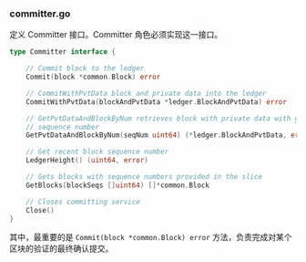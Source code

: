### committer.go

定义 Committer 接口。Committer 角色必须实现这一接口。

```go
type Committer interface {

	// Commit block to the ledger
	Commit(block *common.Block) error

	// CommitWithPvtData block and private data into the ledger
	CommitWithPvtData(blockAndPvtData *ledger.BlockAndPvtData) error

	// GetPvtDataAndBlockByNum retrieves block with private data with given
	// sequence number
	GetPvtDataAndBlockByNum(seqNum uint64) (*ledger.BlockAndPvtData, error)

	// Get recent block sequence number
	LedgerHeight() (uint64, error)

	// Gets blocks with sequence numbers provided in the slice
	GetBlocks(blockSeqs []uint64) []*common.Block

	// Closes committing service
	Close()
}
```

其中，最重要的是 `Commit(block *common.Block) error` 方法，负责完成对某个区块的验证的最终确认提交。 